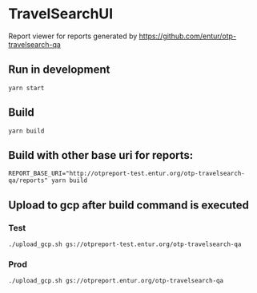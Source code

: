 # TravelSearchUI

Report viewer for reports generated by https://github.com/entur/otp-travelsearch-qa

## Run in development
```
yarn start
```

## Build
```
yarn build
```

## Build with other base uri for reports:
```
REPORT_BASE_URI="http://otpreport-test.entur.org/otp-travelsearch-qa/reports" yarn build
```


## Upload to gcp after build command is executed

### Test
```
./upload_gcp.sh gs://otpreport-test.entur.org/otp-travelsearch-qa
```

### Prod
```
./upload_gcp.sh gs://otpreport.entur.org/otp-travelsearch-qa
```
